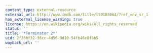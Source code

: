 ```yaml
---
content_type: external-resource
external_url: http://www.imdb.com/title/tt0103064/?ref_=nv_sr_1
has_external_license_warning: true
license: https://en.wikipedia.org/wiki/All_rights_reserved
status: ''
title: '*Terminator 2*'
uid: 2f33bf32-36cc-4d56-9d10-54fb46c8f8b5
wayback_url: ''
---
```

